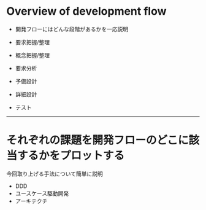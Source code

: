 # Overview of development flow
- 開発フローにはどんな段階があるかを一応説明

- 要求把握/整理
- 概念把握/整理
- 要求分析
- 予備設計
- 詳細設計
- テスト

---

# それぞれの課題を開発フローのどこに該当するかをプロットする
今回取り上げる手法について簡単に説明
- DDD
- ユースケース駆動開発
- アーキテクチ
